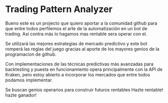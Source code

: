 # Trading Pattern Analyzer

Bueno este es un projecto que quiero aportar a la comunidad github para que entre todos perfilemos el arte de la automatización en un bot de trading. Así contra más lo hagamos mas rentable sera operar con el.

Se utilizará las mejores estrategias de mercado predictivo y este bot romperá las reglas del juego gracias al aporte de los mayores genios de la programacion de github.

Con implementaciones de las técnicas predictivas más avanzadas para backtesting y puesta en funcionamiento opera principalmente con la API de Kraken, pero estoy abierto a incorporar los mercados que entre todos podamos implementar.

Se buscan genios operarios para construir futuros rentables
Hazte rentable! hazte ganador!
